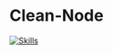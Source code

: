 # Clean-Node

[![Skills](https://skillicons.dev/icons?i=nodejs,express,typescript)](https://skillicons.dev)
